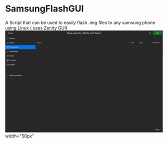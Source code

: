 # SamsungFlashGUI
A Script that can be used to easily flash .img files to any samsung phone using Linux ( uses Zenity GUI)
<img src="FileSelect.png"> width="50px"
